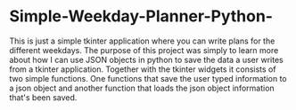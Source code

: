 # Simple-Weekday-Planner-Python-
This is just a simple tkinter application where you can write plans for the different weekdays. The purpose of this project was 
simply to learn more about how I can use JSON objects in python to save the data a user writes from a tkinter application. 
Together with the tkinter widgets it consists of two simple functions. One functions that save the user typed information to a 
json object and another function that loads the json object information that's been saved.

